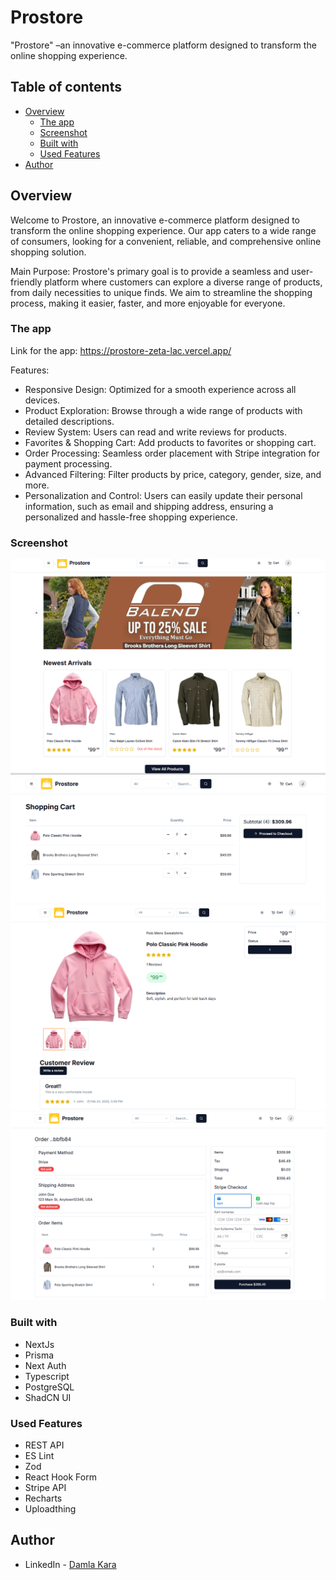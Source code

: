 # Prostore

"Prostore" –an innovative e-commerce platform designed to transform the online shopping experience. 

## Table of contents

- [Overview](#overview)
  - [The app](#the-app)
  - [Screenshot](#screenshot)
  - [Built with](#built-with)
  - [Used Features](#used-features)
- [Author](#author)

## Overview
Welcome to Prostore, an innovative e-commerce platform designed to transform the online shopping experience. Our app caters to a wide range of consumers, looking for a convenient, reliable, and comprehensive online shopping solution.

Main Purpose: Prostore's primary goal is to provide a seamless and user-friendly platform where customers can explore a diverse range of products, from daily necessities to unique finds. We aim to streamline the shopping process, making it easier, faster, and more enjoyable for everyone.

### The app

Link for the app: https://prostore-zeta-lac.vercel.app/

Features:

- Responsive Design: Optimized for a smooth experience across all devices.
- Product Exploration: Browse through a wide range of products with detailed descriptions.
- Review System: Users can read and write reviews for products.
- Favorites & Shopping Cart: Add products to favorites or shopping cart.
- Order Processing: Seamless order placement with Stripe integration for payment processing.
- Advanced Filtering: Filter products by price, category, gender, size, and more.
- Personalization and Control: Users can easily update their personal information, such as email and shipping address, ensuring a personalized and hassle-free shopping experience.

### Screenshot

![](./home-page.png)
![](./cart-page.png)
![](./product-detail.png)
![](./payment.png)

### Built with

- NextJs
- Prisma
- Next Auth
- Typescript
- PostgreSQL
- ShadCN UI


### Used Features
- REST API
- ES Lint
- Zod
- React Hook Form
- Stripe API
- Recharts
- Uploadthing


## Author

- LinkedIn - [Damla Kara](https://www.linkedin.com/in/damla-kara-348081232/)